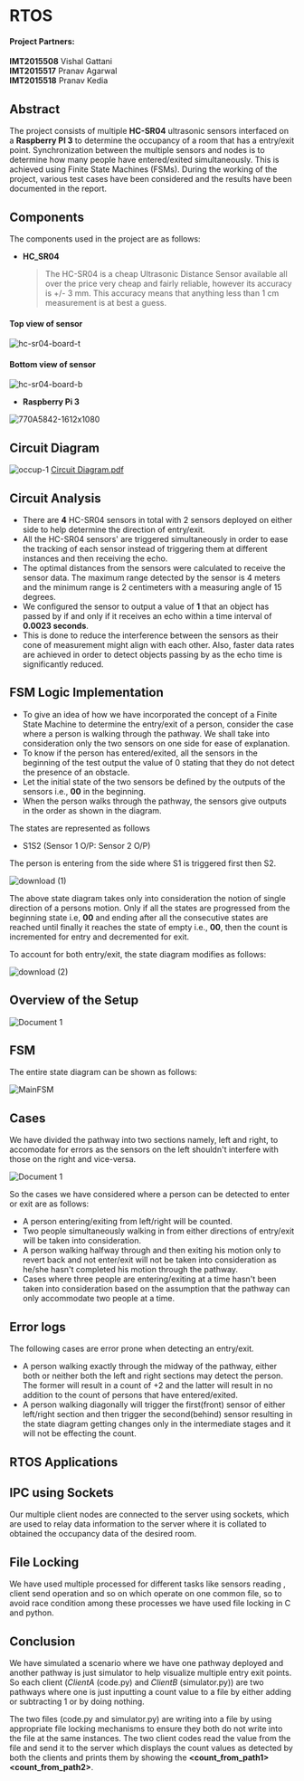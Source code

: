 # RTOS

#### Project Partners:
**IMT2015508** Vishal Gattani\
**IMT2015517** Pranav Agarwal\
**IMT2015518** Pranav Kedia

## Abstract
The project consists of multiple **HC-SR04** ultrasonic sensors interfaced on a **Raspberry PI 3** to determine the occupancy of a room that has a entry/exit point. Synchronization between the multiple sensors and nodes is to determine how many people have entered/exited simultaneously. This is achieved using Finite State Machines (FSMs). During the working of the project, various test cases have been considered and the results have been documented in the report.

## Components 

The components used in the project are as follows:

- **HC_SR04**
	> The HC-SR04 is a cheap Ultrasonic Distance Sensor available all over the price very cheap and fairly reliable, however its accuracy is +/- 3 mm. This accuracy means that anything less than 1 cm measurement is at best a guess.

#### Top view of sensor
  ![hc-sr04-board-t](https://user-images.githubusercontent.com/24211929/57176843-bd269a80-6e7a-11e9-8838-0608ce595d76.jpg)

#### Bottom view of sensor
  ![hc-sr04-board-b](https://user-images.githubusercontent.com/24211929/57176842-bc8e0400-6e7a-11e9-95a4-6f65a265d805.jpg)
  
- **Raspberry Pi 3**

![770A5842-1612x1080](https://user-images.githubusercontent.com/24211929/57176872-2c9c8a00-6e7b-11e9-8c9f-77e4c907feec.jpg)




## Circuit Diagram 


![occup-1](https://user-images.githubusercontent.com/24211929/57179697-1a801300-6e9e-11e9-9fbf-2b21b5581d36.jpg)
[Circuit Diagram.pdf](https://github.com/vishalgattani/RTOS/files/3144412/Circuit.Diagram.pdf)


## Circuit Analysis

- There are **4** HC-SR04 sensors in total with 2 sensors deployed on either side to help determine the direction of entry/exit. 
- All the HC-SR04 sensors' are triggered simultaneously in order to ease the tracking of each sensor instead of triggering them at different instances and then receiving the echo.  
- The optimal distances from the sensors were calculated to receive the sensor data. The maximum range detected by the sensor is 4 meters and the minimum range is 2 centimeters with a measuring angle of 15 degrees.
- We configured the sensor to output a value of **1** that an object has passed by if and only if it receives an echo within a time interval of  **0.0023 seconds**. 
- This is done to reduce the interference between the sensors as their cone of measurement might align with each other. Also, faster data rates are achieved in order to detect objects passing by as the echo time is significantly reduced.

## FSM Logic Implementation
 - To give an idea of how we have incorporated the concept of a Finite State Machine to determine the entry/exit of a person, consider the case where a person is walking through the pathway. We shall take into consideration only the two sensors on one side for ease of explanation.
 - To know if the person has entered/exited, all the sensors in the beginning of the test output the value of 0 stating that they do not detect the presence of an obstacle.
 - Let the initial state of the two sensors be defined by the outputs of the sensors i.e., **00** in the beginning.
 - When the person walks through the pathway, the sensors give outputs in the order as shown in the diagram.
 
 The states are represented as follows 
 - S1S2 (Sensor 1 O/P: Sensor 2 O/P)
 
 The person is entering from the side where S1 is triggered first then S2.

![download (1)](https://user-images.githubusercontent.com/24211929/57177100-3a9fda00-6e7e-11e9-9006-508aa524cbba.png)

The above state diagram takes only into consideration the notion of single direction of a persons motion. Only if all the states are progressed from the beginning state i.e, **00** and ending after all the consecutive states are reached until finally it reaches the state of empty i.e., **00**, then the count is incremented for entry and decremented for exit.

To account for both entry/exit, the state diagram modifies as follows: 

![download (2)](https://user-images.githubusercontent.com/24211929/57177186-5657b000-6e7f-11e9-88f2-7276a813426c.png)


## Overview of the Setup 
![Document 1](https://user-images.githubusercontent.com/24211929/57177512-06c6b380-6e82-11e9-8fae-b9139cbdaa17.png)




## FSM 

The entire state diagram can be shown as follows:

![MainFSM](https://user-images.githubusercontent.com/24211929/57177636-90c34c00-6e83-11e9-8049-acbd0ba67aa5.png)



## Cases
We have divided the pathway into two sections namely, left and right, to accomodate for errors as the sensors on the left shouldn't interfere with those on the right and vice-versa. 

![Document 1](https://user-images.githubusercontent.com/24211929/57180052-587f3600-6ea2-11e9-952c-153f81b20a02.png)


So the cases we have considered where a person can be detected to enter or exit are as follows:

- A person entering/exiting from left/right will be counted.
- Two people simultaneously walking in from either directions of entry/exit will be taken into consideration.
- A person walking halfway through and then exiting his motion only to revert back and not enter/exit will not be taken into consideration as he/she hasn't completed his motion through the pathway.
- Cases where three people are entering/exiting at a time hasn't been taken into consideration based on the assumption that the pathway can only accommodate two people at a time.



## Error logs
The following cases are error prone when detecting an entry/exit.
- A person walking exactly through the midway of the pathway, either both or neither both the left and right sections may detect the person. The former will result in a count of +2 and the latter will result in no addition to the count of persons that have entered/exited.
- A person walking diagonally will trigger the first(front) sensor of either left/right section and then trigger the second(behind) sensor resulting in the state diagram getting changes only in the intermediate stages and it will not be effecting the count.


## RTOS Applications

## IPC using Sockets 
Our multiple client nodes are connected to the server using sockets, which are used to relay data information to the server
where it is collated to obtained the occupancy data of the desired room.


## File Locking
We have used multiple processed for different tasks like sensors reading , client send operation and so on which operate on one common file, so to avoid race condition among these processes we have used file locking in C and python.

## Conclusion
We have simulated a scenario where we have one pathway deployed and another pathway is just simulator to help visualize multiple entry exit points. So each client (*ClientA* (code.py) and *ClientB* (simulator.py)) are two pathways where one is just inputting a count value to a file by either adding or subtracting 1 or by doing nothing. 

The two files (code.py and simulator.py) are writing into a file by using appropriate file locking mechanisms to ensure they both do not write into the file at the same instances. The two client codes read the value from the file and send it to the server which displays the count values as detected by both the clients and prints them by showing the **<count_from_path1> <count_from_path2>**.







